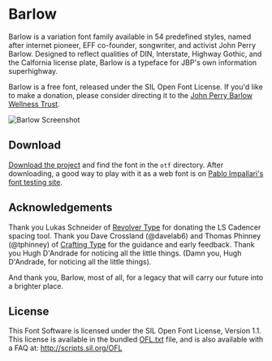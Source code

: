 # Barlow
Barlow is a variation font family available in 54 predefined styles, named after internet pioneer, EFF co-founder, songwriter, and activist John Perry Barlow. Designed to reflect qualities of DIN, Interstate, Highway Gothic, and the Calfornia license plate, Barlow is a typeface for JBP's own information superhighway. 

Barlow is a free font, released under the SIL Open Font License. If you'd like to make a donation, please consider directing it to the [John Perry Barlow Wellness Trust](https://www.johnperrybarlow-wellnesstrust.com/).

![Barlow Screenshot](https://raw.githubusercontent.com/jpt/barlow/master/documentation/Screenshot.png)

## Download

[Download the project](https://github.com/jpt/barlow/archive/master.zip) and find the font in the `otf` directory. After downloading, a good way to play with it as a web font is on [Pablo Impallari's font testing site](http://www.impallari.com/testing/).

## Acknowledgements

Thank you Lukas Schneider of [Revolver Type](http://revolvertype.com/tools/cadencer.html) for donating the LS Cadencer spacing tool. Thank you Dave Crossland (@davelab6) and Thomas Phinney (@tphinney) of [Crafting Type](http://craftingtype.com) for the guidance and early feedback. Thank you Hugh D'Andrade for noticing all the little things. (Damn you, Hugh D'Andrade, for noticing all the little things).

And thank you, Barlow, most of all, for a legacy that will carry our future into a brighter place. 

## License

This Font Software is licensed under the SIL Open Font License, Version 1.1. This license is available in the bundled [OFL.txt](https://github.com/jpt/barlow/blob/master/OFL.txt) file, and is also available with a FAQ at: http://scripts.sil.org/OFL

